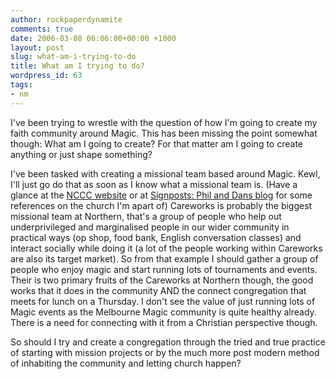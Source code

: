 ```yaml
---
author: rockpaperdynamite
comments: true
date: 2006-03-08 06:06:00+00:00 +1000
layout: post
slug: what-am-i-trying-to-do
title: What am I trying to do?
wordpress_id: 63
tags:
- nm
---
```


I've been trying to wrestle with the question of how I'm going to create my faith community around Magic.  This has been missing the point somewhat though: What am I going to create?  For that matter am I going to create anything or just shape something?

I've been tasked with creating a missional team based around Magic. Kewl, I'll just go do that as soon as I know what a missional team is. (Have a glance at the [NCCC website](http://nccc.org.au) or at [Signposts: Phil and Dans blog](http://www.signposts.org.au) for some references on the church I'm apart of)
Careworks is probably the biggest missional team at Northern, that's a group of people who help out underprivileged and marginalised people in our wider community in practical ways (op shop, food bank, English conversation classes) and interact socially while doing it (a lot of the people working within Careworks are also its target market). So from that example I should gather a group of people who enjoy magic and start running lots of tournaments and events.
Their is two primary fruits of the Careworks at Northern though, the good works that it does in the community AND the connect congregation that meets for lunch on a Thursday. I don't see the value of just running lots of Magic events as the Melbourne Magic community is quite healthy already. There is a need for connecting with it from a Christian perspective though.

So should I try and create a congregation through the tried and true practice of starting with mission projects or by the much more post modern method of inhabiting the community and letting church happen?
